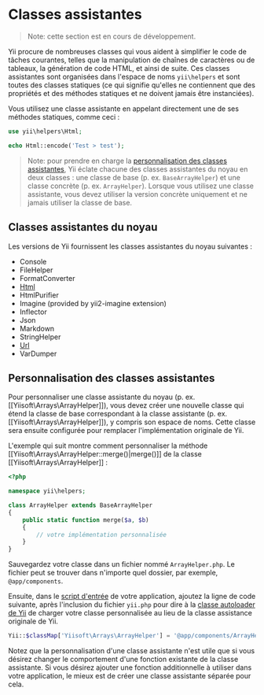Classes assistantes
===================

> Note: cette section est en cours de développement.

Yii procure de nombreuses classes qui vous aident à simplifier le code de tâches courantes, telles que la manipulation de chaînes de caractères ou de tableaux, la génération de code HTML, et ainsi de suite. Ces classes assistantes sont organisées dans l'espace de noms `yii\helpers` et sont toutes des classes statiques (ce qui signifie qu'elles ne contiennent que des propriétés et des méthodes statiques et ne doivent jamais être instanciées).

Vous utilisez une classe assistante en appelant directement une de ses méthodes statiques, comme ceci :

```php
use yii\helpers\Html;

echo Html::encode('Test > test');
```

> Note: pour prendre en charge la [personnalisation des classes assistantes](#customizing-helper-classes), Yii éclate chacune des classes assistantes du noyau en deux classes : une classe de base (p. ex. `BaseArrayHelper`) et une classe concrète (p. ex. `ArrayHelper`). Lorsque vous utilisez une classe assistante, vous devez utiliser la version concrète uniquement et ne jamais utiliser la classe de base.


Classes assistantes du noyau
----------------------------

Les versions de Yii fournissent les classes assistantes du noyau suivantes :

- Console
- FileHelper
- FormatConverter
- [Html](helper-html.md)
- HtmlPurifier
- Imagine (provided by yii2-imagine extension)
- Inflector
- Json
- Markdown
- StringHelper
- [Url](helper-url.md)
- VarDumper


Personnalisation des classes assistantes <span id="customizing-helper-classes"></span>
----------------------------------------

Pour personnaliser une classe assistante du noyau (p. ex. [[Yiisoft\Arrays\ArrayHelper]]), vous devez créer une nouvelle classe qui étend la classe de base correspondant à la classe assistante (p. ex. [[Yiisoft\Arrays\ArrayHelper]]), y compris son espace de noms. Cette classe sera ensuite configurée pour remplacer l'implémentation originale de Yii.

L'exemple qui suit montre comment personnaliser la méthode [[Yiisoft\Arrays\ArrayHelper::merge()|merge()]] de la classe [[Yiisoft\Arrays\ArrayHelper]] :

```php
<?php

namespace yii\helpers;

class ArrayHelper extends BaseArrayHelper
{
    public static function merge($a, $b)
    {
        // votre implémentation personnalisée
    }
}
```

Sauvegardez votre classe dans un fichier nommé `ArrayHelper.php`. Le fichier peut se trouver dans n'importe quel dossier, par exemple, `@app/components`.

Ensuite, dans le [script d'entrée](structure-entry-scripts.md) de votre application, ajoutez la ligne de code suivante, après l'inclusion du fichier `yii.php` pour dire à la [classe autoloader de Yii](concept-autoloading.md) de charger votre classe personnalisée au lieu de la classe assistance originale de Yii. 

```php
Yii::$classMap['Yiisoft\Arrays\ArrayHelper'] = '@app/components/ArrayHelper.php';
```

Notez que la personnalisation d'une classe assistante n'est utile que si vous désirez changer le comportement d'une fonction existante de la classe assistante. Si vous désirez ajouter une fonction additionnelle à utiliser dans votre application, le mieux est de créer une classe assistante séparée pour cela.
